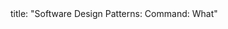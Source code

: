 <frontmatter>
title: "Software Design Patterns: Command: What"
</frontmatter>

<include src="index-body.md" boilerplate />
